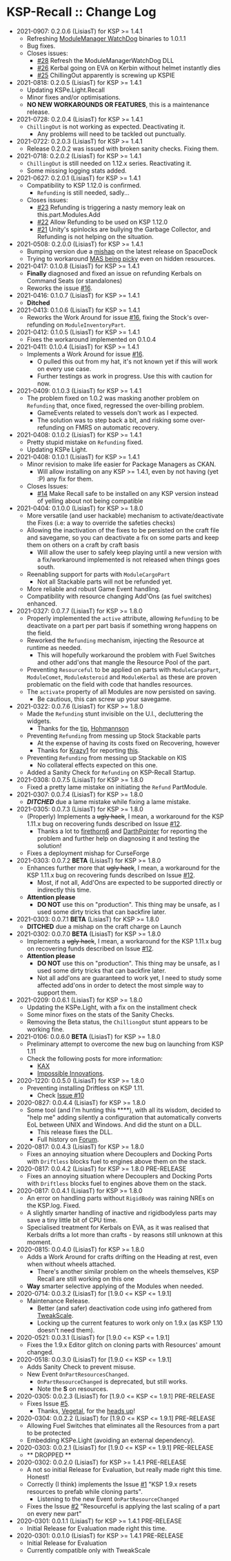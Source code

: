# KSP-Recall :: Change Log

* 2021-0907: 0.2.0.6 (LisiasT) for KSP >= 1.4.1
	+ Refreshing [ModuleManager WatchDog](https://github.com/net-lisias-ksp/ModuleManagerWatchDog) binaries to 1.0.1.1
	+ Bug fixes.
	+ Closes issues:
		- [#28](https://github.com/net-lisias-ksp/KSP-Recall/issues/28) Refresh the ModuleManagerWatchDog DLL
		- [#26](https://github.com/net-lisias-ksp/KSP-Recall/issues/26) Kerbal going on EVA on Kerbin without helmet instantly dies
		- [#25](https://github.com/net-lisias-ksp/KSP-Recall/issues/25) ChillingOut apparently is screwing up KSPIE
* 2021-0818: 0.2.0.5 (LisiasT) for KSP >= 1.4.1
	+ Updating KSPe.Light.Recall
	+ Minor fixes and/or optimisations.
	+ **NO NEW WORKAROUNDS OR FEATURES**, this is a maintenance release.
* 2021-0728: 0.2.0.4 (LisiasT) for KSP >= 1.4.1
	+ `ChillingOut` is not working as expected. Deactivating it.
		- Any problems will need to be tackled out punctually. 
* 2021-0722: 0.2.0.3 (LisiasT) for KSP >= 1.4.1
	+ Release 0.2.0.2 was issued with broken sanity checks. Fixing them.
* 2021-0718: 0.2.0.2 (LisiasT) for KSP >= 1.4.1
	+ `ChillingOut` is still needed on 1.12.x series. Reactivating it.
	+ Some missing logging stats added.
* 2021-0627: 0.2.0.1 (LisiasT) for KSP >= 1.4.1
	+ Compatibility to KSP 1.12.0 is confirmed.
		- `Refunding` is still needed, sadly...
	+ Closes issues:
		- [#23](https://github.com/net-lisias-ksp/KSP-Recall/issues/23) Refunding is triggering a nasty memory leak on this.part.Modules.Add
		- [#22](https://github.com/net-lisias-ksp/KSP-Recall/issues/22) Allow Refunding to be used on KSP 1.12.0
		- [#21](https://github.com/net-lisias-ksp/KSP-Recall/issues/21) Unity's spinlocks are bullying the Garbage Collector, and Refunding is not helping on the situation.
* 2021-0508: 0.2.0.0 (LisiasT) for KSP >= 1.4.1
	+ Bumping version due a [mishap](https://github.com/net-lisias-ksp/KSP-Recall/issues/17) on the latest release on SpaceDock
	+ Trying to workaround [MAS being picky](https://github.com/net-lisias-ksp/KSP-Recall/issues/18) even on hidden resources.
* 2021-0417: 0.1.0.8 (LisiasT) for KSP >= 1.4.1
	+ **Finally** diagnosed and fixed an issue on refunding Kerbals on Command Seats (or standalones)
	+ Reworks the issue [#16](https://github.com/net-lisias-ksp/KSP-Recall/issues/16).
* 2021-0416: 0.1.0.7 (LisiasT) for KSP >= 1.4.1
	* **Ditched**
* 2021-0413: 0.1.0.6 (LisiasT) for KSP >= 1.4.1
	+ Reworks the Work Around for issue [#16](https://github.com/net-lisias-ksp/KSP-Recall/issues/16), fixing the Stock's over-refunding on `ModuleInventoryPart`.
* 2021-0412: 0.1.0.5 (LisiasT) for KSP >= 1.4.1
	+ Fixes the workaround implemented on 0.1.0.4
* 2021-0411: 0.1.0.4 (LisiasT) for KSP >= 1.4.1
	+ Implements a Work Around for issue [#16](https://github.com/net-lisias-ksp/KSP-Recall/issues/16).
		- O pulled this out from my hat, it's not known yet if this will work on every use case.
		- Further testings as work in progress. Use this with caution for now.
* 2021-0409: 0.1.0.3 (LisiasT) for KSP >= 1.4.1
	+ The problem fixed on 1.0.2 was masking another problem on `Refunding` that, once fixed, regressed the over-billing problem.
		- GameEvents related to vessels don't work as I expected.
		- The solution was to step back a bit, and risking some over-refunding on FMRS on automatic recovery.
* 2021-0408: 0.1.0.2 (LisiasT) for KSP >= 1.4.1
	+ Pretty stupid mistake on `Refunding` fixed.
	+ Updating KSPe Light.
* 2021-0408: 0.1.0.1 (LisiasT) for KSP >= 1.4.1
	+ Minor revision to make life easier for Package Managers as CKAN.
		- Will allow installing on any KSP >= 1.4.1, even by not having (yet :P) any fix for them.
	+ Closes Issues:
		- [#14](https://github.com/net-lisias-ksp/KSP-Recall/issues/14) Make Recall safe to be installed on any KSP version instead of yelling about not being compatible  
* 2021-0404: 0.1.0.0 (LisiasT) for KSP >= 1.8.0
	+ More versatile (and user hackable) mechanism to activate/deactivate the Fixes (i.e: a way to override the safeties checks)
	+ Allowing the inactivation of the fixes to be persisted on the craft file and savegame, so you can deactivate a fix on some parts and keep them on others on a craft by craft basis
		- Will allow the user to safely keep playing until a new version with a fix/workaround implemented is not released when things goes south.
	+ Reenabling support for parts with `ModuleCargoPart`
		- Not all Stackable parts will not be refunded yet.
	+ More reliable and robust Game Event handling.
	+ Compatibility with resource changing Add'Ons (as fuel switches) enhanced.
* 2021-0327: 0.0.7.7 (LisiasT) for KSP >= 1.8.0
	+ Properly implemented the `active` attribute, allowing `Refunding` to be deactivate on a part per part basis if something wrong happens on the field.
	+ Reworked the `Refunding` mechanism, injecting the Resource at runtime as needed.
		- This will hopefully workaround the problem with Fuel Switches and other add'ons that mangle the Resource Pool of the part.
	+ Preventing `Resourceful` to be applied on parts with `ModuleCargoPart`, `ModuleComet`, `ModuleAsteroid` and `ModuleKerbal` as these are proven problematic on the field with code that handles resources. 
	+ The `activate` property of all Modules are now persisted on saving.
		- Be cautious, this can screw up your savegame. 
* 2021-0322: 0.0.7.6 (LisiasT) for KSP >= 1.8.0
	+ Made the `Refunding` stunt invisible on the U.I., decluttering the widgets.
		- Thanks for the [tip](https://forum.kerbalspaceprogram.com/index.php?/topic/192048-18/&do=findComment&comment=3943384), [Hohmannson](https://forum.kerbalspaceprogram.com/index.php?/profile/202712-hohmannson/)
	+ Preventing `Refunding` from messing up Stock Stackable parts
		- At the expense of having its costs fixed on Recovering, however
		- Thanks for [Krazy1](https://forum.kerbalspaceprogram.com/index.php?/profile/203523-krazy1/) for reporting [this](https://forum.kerbalspaceprogram.com/index.php?/topic/192048-18/&do=findComment&comment=3943444).
	+ Preventing `Refunding` from messing up Stackable on KIS
		- No collateral effects expected on this one.
	+ Added a Sanity Check for `Refunding` on KSP-Recall Startup. 
* 2021-0308: 0.0.7.5 (LisiasT) for KSP >= 1.8.0
	+ Fixed a pretty lame mistake on initiating the `Refund` PartModule.
* 2021-0307: 0.0.7.4 (LisiasT) for KSP >= 1.8.0
	+ ***DITCHED*** due a lame mistake while fixing a lame mistake.
* 2021-0305: 0.0.7.3 (LisiasT) for KSP >= 1.8.0
	+ (Properly) Implements a ~~ugly hack~~, I mean, a workaround for the KSP 1.11.x bug on recovering funds described on Issue [#12](https://github.com/net-lisias-ksp/KSP-Recall/issues/12).
		- Thanks a lot to [firethorn6](https://forum.kerbalspaceprogram.com/index.php?/profile/210389-firethorn6/) and [DarthPointer](https://forum.kerbalspaceprogram.com/index.php?/profile/203932-darthpointer/) for reporting the problem and further help on diagnosing it and testing the solution!
	+ Fixes a deployment mishap for CurseForge
* 2021-0303: 0.0.7.2 **BETA** (LisiasT) for KSP >= 1.8.0
	+ Enhances further more that ~~ugly hack~~, I mean, a workaround for the KSP 1.11.x bug on recovering funds described on Issue [#12](https://github.com/net-lisias-ksp/KSP-Recall/issues/12).
		- Most, if not all, Add'Ons are expected to be supported directly or indirectly this time. 
	+ **Attention please**
		- **DO NOT** use this on "production". This thing may be unsafe, as I used some dirty tricks that can backfire later.
* 2021-0303: 0.0.7.1 **BETA** (LisiasT) for KSP >= 1.8.0
	+ **DITCHED** due a mishap on the craft charge on Launch 
* 2021-0302: 0.0.7.0 **BETA** (LisiasT) for KSP >= 1.8.0
	+ Implements a ~~ugly hack~~, I mean, a workaround for the KSP 1.11.x bug on recovering funds described on Issue [#12](https://github.com/net-lisias-ksp/KSP-Recall/issues/12).
	+ **Attention please**
		- **DO NOT** use this on "production". This thing may be unsafe, as I used some dirty tricks that can backfire later.
		- Not all add'ons are guaranteed to work yet, I need to study some affected add'ons in order to detect the most simple way to support them. 
* 2021-0209: 0.0.6.1 (LisiasT) for KSP >= 1.8.0
	+ Updating the KSPe.Light, with a fix on the installment check
	+ Some minor fixes on the stats of the Sanity Checks.
	+ Removing the Beta status, the `ChilliongOut` stunt appears to be working fine.
* 2021-0106: 0.0.6.0 **BETA** (LisiasT) for KSP >= 1.8.0
	+ Preliminary attempt to overcome the new bug on launching from KSP 1.11
	+ Check the following posts for more information:
		- [KAX](https://forum.kerbalspaceprogram.com/index.php?/topic/180268-131/page/9/&tab=comments#comment-3901075)
		- [Impossible Innovations](https://forum.kerbalspaceprogram.com/index.php?/topic/175694-131/&do=findComment&comment=3901072).
* 2020-1220: 0.0.5.0 (LisiasT) for KSP >= 1.8.0
	+ Preventing installing Driftless on KSP 1.11.
		- Check [Issue #10](https://github.com/net-lisias-ksp/KSP-Recall/issues/10)
* 2020-0827: 0.0.4.4 (LisiasT) for KSP >= 1.8.0
	+ Some tool (and I'm hunting this \*\*\*\*), with all its wisdom, decided to "help me" adding silently a configuration that automatically converts EoL between UNIX and Windows. And did the stunt on a DLL.
		+ This release fixes the DLL.
		+ Full history on [Forum](https://forum.kerbalspaceprogram.com/index.php?/topic/179030-ksp-141-tweakscale-under-lisias-management-24321-2020-00804/&do=findComment&comment=3845367). 
* 2020-0817: 0.0.4.3 (LisiasT) for KSP >= 1.8.0
	+ Fixes an annoying situation where Decouplers and Docking Ports with `Driftless` blocks fuel to engines above them on the stack. 
* 2020-0817: 0.0.4.2 (LisiasT) for KSP >= 1.8.0 PRE-RELEASE
	+ Fixes an annoying situation where Decouplers and Docking Ports with `Driftless` blocks fuel to engines above them on the stack. 
* 2020-0817: 0.0.4.1 (LisiasT) for KSP >= 1.8.0
	+ An error on handling parts without `RigidBody` was raining NREs on the KSP.log. Fixed.
	+ A slightly smarter handling of inactive and rigidbodyless parts may save a tiny little bit of CPU time.
	+ Specialised treatment for Kerbals on EVA, as it was realised that Kerbals drifts a lot more than crafts - by reasons still unknown at this moment.
* 2020-0815: 0.0.4.0 (LisiasT) for KSP >= 1.8.0
	+ Adds a Work Around for crafts drifting on the Heading at rest, even when without wheels attached.
		- There's another similar problem on the wheels themselves, KSP Recall are still working on this one
	+ **Way** smarter selective applying of the Modules when needed.  
* 2020-0714: 0.0.3.2 (LisiasT) for [1.9.0 <= KSP <= 1.9.1]
	+ Maintenance Release.
		- Better (and safer) deactivation code using info gathered from [TweakScale](https://github.com/net-lisias-ksp/TweakScale/issues/125).
		- Locking up the current features to work only on 1.9.x (as KSP 1.10 doesn't need them).
* 2020-0521: 0.0.3.1 (LisiasT) for [1.9.0 <= KSP <= 1.9.1]
	* Fixes the 1.9.x Editor glitch on cloning parts with Resources' amount changed.
* 2020-0518: 0.0.3.0 (LisiasT) for [1.9.0 <= KSP <= 1.9.1]
	* Adds Sanity Check to prevent misuse.
	* New Event `OnPartResourcesChanged`.
		* `OnPartResourceChanged` is deprecated, but still works.
		* Note the **S** on resources.
* 2020-0305: 0.0.2.3 (LisiasT) for [1.9.0 <= KSP <= 1.9.1] PRE-RELEASE
	+ Fixes Issue [#5](https://github.com/net-lisias-ksp/KSP-Recall/issues/5).
		- Thanks, [Vegetal](https://forum.kerbalspaceprogram.com/?app=core&module=members&controller=profile&id=147251), for the [heads up](https://forum.kerbalspaceprogram.com/index.php?/topic/192048-ksp-recall-0022-pre-release-2020-0304/&do=findComment&comment=3752047)! 
* 2020-0304: 0.0.2.2 (LisiasT) for [1.9.0 <= KSP <= 1.9.1] PRE-RELEASE
	+ Allowing Fuel Switches that eliminates all the Resources from a part to be protected
	+ Embedding KSPe.Light (avoiding an external dependency).
* 2020-0303: 0.0.2.1 (LisiasT) for [1.9.0 <= KSP <= 1.9.1] PRE-RELEASE
	+ ** DROPPED ** 
* 2020-0302: 0.0.2.0 (LisiasT) for KSP >= 1.4.1 PRE-RELEASE
	+ A not so initial Release for Evaluation, but really made right this time. Honest!
	+ Correctly (I think) implements the Issue [#1](https://github.com/net-lisias-ksp/KSP-Recall/issues/3) "KSP 1.9.x resets resources to prefab while cloning parts".
		- Listening to the new Event `OnPartResourceChanged`
	+ Fixes the Issue [#2](https://github.com/net-lisias-ksp/KSP-Recall/issues/2) "Resourceful is applying the last scaling of a part on every new part"
* 2020-0301: 0.0.1.1 (LisiasT) for KSP >= 1.4.1 PRE-RELEASE
	+ Initial Release for Evaluation made right this time.
* 2020-0301: 0.0.1.0 (LisiasT) for KSP >= 1.4.1 PRE-RELEASE
	+ Initial Release for Evaluation
	+ Currently compatible only with TweakScale

